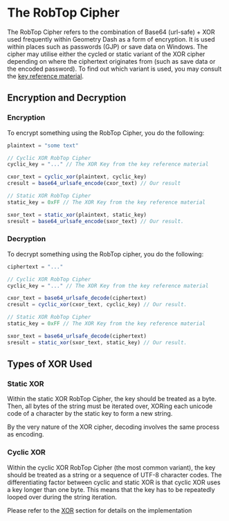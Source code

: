 # The RobTop Cipher
The RobTop Cipher refers to the combination of Base64 (url-safe) + XOR used frequently within Geometry Dash as a form of encryption.
It is used within places such as passwords (GJP) or save data on Windows.
The cipher may utilise either the cycled or static variant of the XOR cipher depending on where the ciphertext originates from (such as save data or the
encoded password). To find out which variant is used, you may consult the [key reference material](/reference/keys.md#xor-keys).

## Encryption and Decryption
### Encryption
To encrypt something using the RobTop Cipher, you do the following:

```js
plaintext = "some text"

// Cyclic XOR RobTop Cipher
cyclic_key = "..." // The XOR Key from the key reference material

cxor_text = cyclic_xor(plaintext, cyclic_key)
cresult = base64_urlsafe_encode(cxor_text) // Our result

// Static XOR RobTop Cipher
static_key = 0xFF // The XOR Key from the key reference material

sxor_text = static_xor(plaintext, static_key)
sresult = base64_urlsafe_encode(sxor_text) // Our result.
```

### Decryption
To decrypt something using the RobTop cipher, you do the following:

```js
ciphertext = "..."

// Cyclic XOR RobTop Cipher
cyclic_key = "..." // The XOR Key from the key reference material

cxor_text = base64_urlsafe_decode(ciphertext)
cresult = cyclic_xor(cxor_text, cyclic_key) // Our result.

// Static XOR RobTop Cipher
static_key = 0xFF // The XOR Key from the key reference material

sxor_text = base64_urlsafe_decode(ciphertext)
sresult = static_xor(sxor_text, static_key) // Our result.
```

## Types of XOR Used
### Static XOR
Within the static XOR RobTop Cipher, the key should be treated as a byte. Then, all bytes of the string must be iterated over, XORing each unicode code of a
character by the static key to form a new string.

By the very nature of the XOR cipher, decoding involves the same process as encoding.

### Cyclic XOR
Within the cyclic XOR RobTop Cipher (the most common variant), the key should be treated as a string or a sequence of UTF-8 character codes.
The differentiating factor between cyclic and static XOR is that cyclic XOR uses a key longer than one byte. This means that the key has to be
repeatedly looped over during the string iteration.

Please refer to the [XOR](/topics/encryption/xor.md) section for details on the implementation

